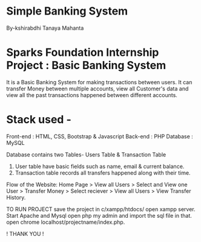 # Simple Banking System
By-kshirabdhi Tanaya Mahanta

# Sparks Foundation Internship Project : Basic Banking System  
It is a Basic Banking System for making transactions between users. It can transfer Money between multiple accounts, view all Customer's data and view all the past transactions happened between different accounts.  

# Stack used - 
Front-end : HTML, CSS, Bootstrap & Javascript 
Back-end : PHP 
Database : MySQL   

Database contains two Tables- Users Table & Transaction Table 
1. User table have basic fields such as name, email & current balance. 
2. Transaction table records all transfers happened along with their time.  

Flow of the Website: Home Page > View all Users > Select and View one User > Transfer Money > Select reciever > View all Users > View Transfer History.

TO RUN PROJECT save the project in c/xampp/htdocs/ open xampp server. Start Apache and Mysql open php my admin and import the sql file in that. open chrome localhost/projectname/index.php.

! THANK YOU !
